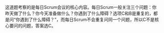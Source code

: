 这道题考察的是每日Scrum会议的核心内容。每日Scrum一般关注三个问题：你昨天做了什么？你今天准备做什么？你遇到了什么障碍？选项C和B是重复的，都是问“你遇到了什么障碍？”，而每日Scrum不会重复问同一个问题，所以C不是核心要问的问题，答案选C。